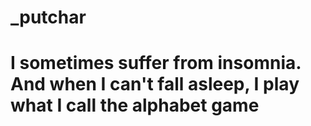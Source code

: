 # _putchar
# I sometimes suffer from insomnia. And when I can't fall asleep, I play what I call the alphabet game
